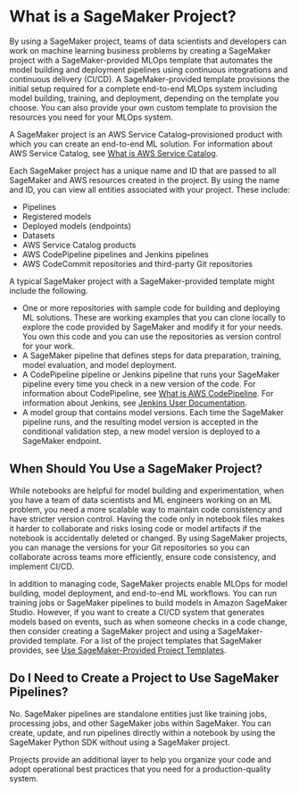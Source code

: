 # What is a SageMaker Project?<a name="sagemaker-projects-whatis"></a>

By using a SageMaker project, teams of data scientists and developers can work on machine learning business problems by creating a SageMaker project with a SageMaker\-provided MLOps template that automates the model building and deployment pipelines using continuous integrations and continuous delivery \(CI/CD\)\. A SageMaker\-provided template provisions the initial setup required for a complete end\-to\-end MLOps system including model building, training, and deployment, depending on the template you choose\. You can also provide your own custom template to provision the resources you need for your MLOps system\.

A SageMaker project is an AWS Service Catalog–provisioned product with which you can create an end\-to\-end ML solution\. For information about AWS Service Catalog, see [What is AWS Service Catalog](https://docs.aws.amazon.com/servicecatalog/latest/adminguide/introduction.html)\.

Each SageMaker project has a unique name and ID that are passed to all SageMaker and AWS resources created in the project\. By using the name and ID, you can view all entities associated with your project\. These include:
+ Pipelines
+ Registered models
+ Deployed models \(endpoints\)
+ Datasets
+ AWS Service Catalog products
+ AWS CodePipeline pipelines and Jenkins pipelines
+ AWS CodeCommit repositories and third\-party Git repositories

A typical SageMaker project with a SageMaker\-provided template might include the following\.
+ One or more repositories with sample code for building and deploying ML solutions\. These are working examples that you can clone locally to explore the code provided by SageMaker and modify it for your needs\. You own this code and you can use the repositories as version control for your work\.
+ A SageMaker pipeline that defines steps for data preparation, training, model evaluation, and model deployment\.
+ A CodePipeline pipeline or Jenkins pipeline that runs your SageMaker pipeline every time you check in a new version of the code\. For information about CodePipeline, see [What is AWS CodePipeline](https://docs.aws.amazon.com/codepipeline/latest/userguide/welcome.html)\. For information about Jenkins, see [Jenkins User Documentation](https://www.jenkins.io/doc/)\.
+ A model group that contains model versions\. Each time the SageMaker pipeline runs, and the resulting model version is accepted in the conditional validation step, a new model version is deployed to a SageMaker endpoint\. 

## When Should You Use a SageMaker Project?<a name="sagemaker-projects-when"></a>

While notebooks are helpful for model building and experimentation, when you have a team of data scientists and ML engineers working on an ML problem, you need a more scalable way to maintain code consistency and have stricter version control\. Having the code only in notebook files makes it harder to collaborate and risks losing code or model artifacts if the notebook is accidentally deleted or changed\. By using SageMaker projects, you can manage the versions for your Git repositories so you can collaborate across teams more efficiently, ensure code consistency, and implement CI/CD\. 

In addition to managing code, SageMaker projects enable MLOps for model building, model deployment, and end\-to\-end ML workflows\. You can run training jobs or SageMaker pipelines to build models in Amazon SageMaker Studio\. However, if you want to create a CI/CD system that generates models based on events, such as when someone checks in a code change, then consider creating a SageMaker project and using a SageMaker\-provided template\. For a list of the project templates that SageMaker provides, see [Use SageMaker\-Provided Project Templates](sagemaker-projects-templates-sm.md)\.

## Do I Need to Create a Project to Use SageMaker Pipelines?<a name="sagemaker-projects-need"></a>

No\. SageMaker pipelines are standalone entities just like training jobs, processing jobs, and other SageMaker jobs within SageMaker\. You can create, update, and run pipelines directly within a notebook by using the SageMaker Python SDK without using a SageMaker project\.

Projects provide an additional layer to help you organize your code and adopt operational best practices that you need for a production\-quality system\.